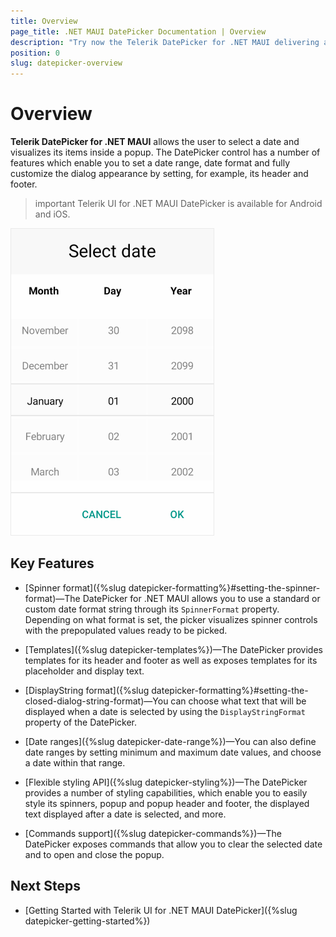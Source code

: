 ```yaml
---
title: Overview
page_title: .NET MAUI DatePicker Documentation | Overview
description: "Try now the Telerik DatePicker for .NET MAUI delivering a set of options for selecting dates."
position: 0
slug: datepicker-overview
---
```


# Overview

**Telerik DatePicker for .NET MAUI** allows the user to select a date and visualizes its items inside a popup. The DatePicker control has a number of features which enable you to set a date range, date format and fully customize the dialog appearance by setting, for example, its header and footer.  

>important Telerik UI for .NET MAUI DatePicker is available for Android and iOS.

![DateTime Picker Overview](images/date_picker_overview.png)

## Key Features

* [Spinner format]({%slug datepicker-formatting%}#setting-the-spinner-format)&mdash;The DatePicker for .NET MAUI allows you to use a standard or custom date format string through its `SpinnerFormat` property. Depending on what format is set, the picker visualizes spinner controls with the prepopulated values ready to be picked.

* [Templates]({%slug datepicker-templates%})&mdash;The DatePicker provides templates for its header and footer as well as exposes templates for its placeholder and display text.

* [DisplayString format]({%slug datepicker-formatting%}#setting-the-closed-dialog-string-format)&mdash;You can choose what text that will be displayed when a date is selected by using the `DisplayStringFormat` property of the DatePicker.

* [Date ranges]({%slug datepicker-date-range%})&mdash;You can also define date ranges by setting minimum and maximum date values, and choose a date within that range.

* [Flexible styling API]({%slug datepicker-styling%})&mdash;The DatePicker provides a number of styling capabilities, which enable you to easily style its spinners, popup and popup header and footer, the displayed text displayed after a date is selected, and more.

* [Commands support]({%slug datepicker-commands%})&mdash;The DatePicker exposes commands that allow you to clear the selected date and to open and close the popup.

## Next Steps

- [Getting Started with Telerik UI for .NET MAUI DatePicker]({%slug datepicker-getting-started%})
